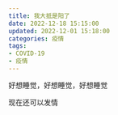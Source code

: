 ```yaml
---
title: 我大抵是阳了
date: 2022-12-18 15:15:00
updated: 2022-12-01 15:18:00
categories: 疫情
tags:
- COVID-19
- 疫情
---
```

好想睡觉，好想睡觉，好想睡觉  

现在还可以发情
<!-- more -->
